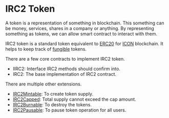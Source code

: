 # IRC2 Token

A token is a representation of something in blockchain. This something can be money, services, shares in a company or anything. By representing something as tokens, we can allow smart contract to interact with them. 

IRC2 token is a standard token equivalent to [ERC20]() for [ICON](https://icon.foundation/?lang=en) blockchain. It helps to keep track of [fungible](https://en.wikipedia.org/wiki/Fungibility) tokens. 

There are a few core contracts to implement IRC2 token.
* IIRC2: Interface IRC2 methods should confirm into.
* IRC2: The base implementation of IRC2 contract.

There are multiple other extensions.
* [IRC2Mintable](docs/IRC2Mintable.md): To create token supply.
* [IRC2Capped](docs/IRC2Capped.md): Total supply cannot exceed the cap amount. 
* [IRC2Burnable](docs/IRC2Burnable.md): To destroy the tokens.
* [IRC2Pausable](docs/IRC2Pausable.md): To pause token operation for all users.